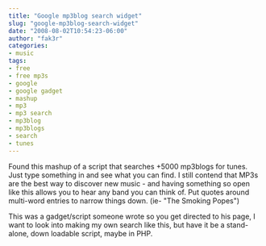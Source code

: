 ```yaml
---
title: "Google mp3blog search widget"
slug: "google-mp3blog-search-widget"
date: "2008-08-02T10:54:23-06:00"
author: "fak3r"
categories:
- music
tags:
- free
- free mp3s
- google
- google gadget
- mashup
- mp3
- mp3 search
- mp3blog
- mp3blogs
- search
- tunes
---
```




Found this mashup of a script that searches +5000 mp3blogs for tunes.  Just type something in and see what you can find.  I still contend that MP3s are the best way to discover new music - and having something so open like this allows you to hear any band you can think of.  Put quotes around multi-word entries to narrow things down. (ie- "The Smoking Popes")

This was a gadget/script someone wrote so you get directed to his page, I want to look into making my own search like this, but have it be a stand-alone, down loadable script, maybe in PHP.
